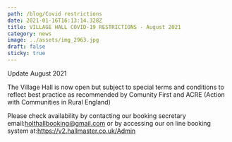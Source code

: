 ```yaml
---
path: /blog/Covid restrictions
date: 2021-01-16T16:13:14.328Z
title: VILLAGE HALL COVID-19 RESTRICTIONS - August 2021
category: news
image: ../assets/img_2963.jpg
draft: false
sticky: true
---
```


Update August 2021

The Village Hall is now open but subject to special terms and conditions to reflect best practice as recommended by Comunity First and ACRE (Action with Communities in Rural England)

Please check availability by contacting our booking secretary email:holthallbooking@gmail.com or by accessing our on line booking system at:<https://v2.hallmaster.co.uk/Admin>
